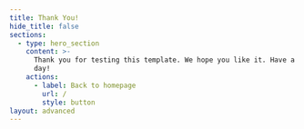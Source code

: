 ```yaml
---
title: Thank You!
hide_title: false
sections:
  - type: hero_section
    content: >-
      Thank you for testing this template. We hope you like it. Have a great
      day!
    actions:
      - label: Back to homepage
        url: /
        style: button
layout: advanced
---
```

